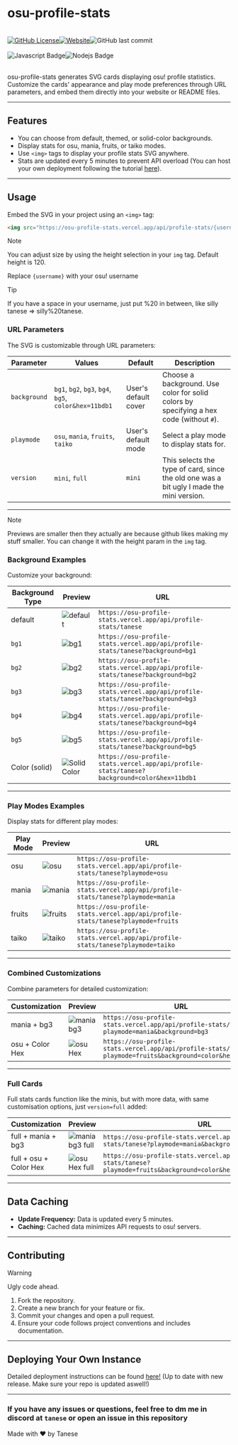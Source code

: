 # osu-profile-stats
<br>
<div style="display: flex;">
    <a href="https://github.com/Luis-Tanese/osu-profile-stats/blob/main/LICENSE"><img alt="GitHub License" src="https://img.shields.io/github/license/Luis-Tanese/osu-profile-stats"></a>
    <a href="https://osu-profile-stats.vercel.app"><img alt="Website" src="https://img.shields.io/website?url=https%3A%2F%2Fosu-profile-stats.vercel.app"></a>
    <img alt="GitHub last commit" src="https://img.shields.io/github/last-commit/Luis-Tanese/osu-profile-stats">
</div>
<br>
<div style="display: flex;">
    <img alt="Javascript Badge" src="https://img.shields.io/badge/-Javascript-F0DB4F?style=for-the-badge&labelColor=black&logo=javascript&logoColor=F0DB4F">
    <img alt="Nodejs Badge" src="https://img.shields.io/badge/-Nodejs-3C873A?style=for-the-badge&labelColor=black&logo=node.js&logoColor=3C873A">
</div>
<br>

osu-profile-stats generates SVG cards displaying osu! profile statistics. Customize the cards' appearance and play mode preferences through URL parameters, and embed them directly into your website or README files.

---

## Features
- You can choose from default, themed, or solid-color backgrounds.
- Display stats for osu, mania, fruits, or taiko modes.
- Use `<img>` tags to display your profile stats SVG anywhere.
- Stats are updated every 5 minutes to prevent API overload (You can host your own deployment following the tutorial [here](#deploying-your-own-instance)).

---

## Usage
Embed the SVG in your project using an `<img>` tag:

```html
<img src="https://osu-profile-stats.vercel.app/api/profile-stats/{username}" height="150" alt="osu stats">
```
> [!NOTE]
> You can adjust size by using the height selection in your `img` tag. Default height is 120.

Replace `{username}` with your osu! username
> [!TIP]
> If you have a space in your username, just put %20 in between, like silly tanese => silly%20tanese.

### URL Parameters
The SVG is customizable through URL parameters:

| Parameter     | Values                               | Default    | Description                                   |
|---------------|--------------------------------------|------------|-----------------------------------------------|
| `background` | `bg1`, `bg2`, `bg3`, `bg4`, `bg5`, `color&hex=11bdb1` | User's default cover | Choose a background. Use color for solid colors by specifying a hex code (without `#`). |
| `playmode` | `osu`, `mania`, `fruits`, `taiko` | User's default mode | Select a play mode to display stats for. |
| `version` | `mini`, `full` | `mini` | This selects the type of card, since the old one was a bit ugly I made the mini version. |


---

> [!NOTE]
> Previews are smaller then they actually are because github likes making my stuff smaller.
> You can change it with the height param in the `img` tag.

### Background Examples
Customize your background:

| Background Type | Preview                                                              | URL                                                                                      |
|-----------------|----------------------------------------------------------------------|------------------------------------------------------------------------------------------|
| default | <img src="https://osu-profile-stats.vercel.app/api/profile-stats/tanese" alt="default" > | `https://osu-profile-stats.vercel.app/api/profile-stats/tanese` |
| `bg1` | <img src="https://osu-profile-stats.vercel.app/api/profile-stats/tanese?background=bg1" alt="bg1" > | `https://osu-profile-stats.vercel.app/api/profile-stats/tanese?background=bg1` |
| `bg2` | <img src="https://osu-profile-stats.vercel.app/api/profile-stats/tanese?background=bg2" alt="bg2" > | `https://osu-profile-stats.vercel.app/api/profile-stats/tanese?background=bg2` |
| `bg3` | <img src="https://osu-profile-stats.vercel.app/api/profile-stats/tanese?background=bg3" alt="bg3" > | `https://osu-profile-stats.vercel.app/api/profile-stats/tanese?background=bg3` |
| `bg4` | <img src="https://osu-profile-stats.vercel.app/api/profile-stats/tanese?background=bg4" alt="bg4" > | `https://osu-profile-stats.vercel.app/api/profile-stats/tanese?background=bg4` |
| `bg5` | <img src="https://osu-profile-stats.vercel.app/api/profile-stats/tanese?background=bg5" alt="bg5" > | `https://osu-profile-stats.vercel.app/api/profile-stats/tanese?background=bg5` |
| Color (solid) | <img src="https://osu-profile-stats.vercel.app/api/profile-stats/tanese?background=color&hex=11bdb1" alt="Solid Color" > | `https://osu-profile-stats.vercel.app/api/profile-stats/tanese?background=color&hex=11bdb1` |

---

### Play Modes Examples
Display stats for different play modes:

| Play Mode | Preview                                                              | URL                                                                                       |
|-----------|----------------------------------------------------------------------|-------------------------------------------------------------------------------------------|
| osu       | <img src="https://osu-profile-stats.vercel.app/api/profile-stats/tanese?playmode=osu" alt="osu" > | `https://osu-profile-stats.vercel.app/api/profile-stats/tanese?playmode=osu`             |
| mania     | <img src="https://osu-profile-stats.vercel.app/api/profile-stats/tanese?playmode=mania" alt="mania" > | `https://osu-profile-stats.vercel.app/api/profile-stats/tanese?playmode=mania`           |
| fruits    | <img src="https://osu-profile-stats.vercel.app/api/profile-stats/tanese?playmode=fruits" alt="fruits" > | `https://osu-profile-stats.vercel.app/api/profile-stats/tanese?playmode=fruits`         |
| taiko     | <img src="https://osu-profile-stats.vercel.app/api/profile-stats/tanese?playmode=taiko" alt="taiko" > | `https://osu-profile-stats.vercel.app/api/profile-stats/tanese?playmode=taiko`           |

---

### Combined Customizations
Combine parameters for detailed customization:

| Customization       | Preview                                                              | URL                                                                                              |
|---------------------|----------------------------------------------------------------------|--------------------------------------------------------------------------------------------------|
| mania + bg3 | <img src="https://osu-profile-stats.vercel.app/api/profile-stats/tanese?playmode=mania&background=bg3" alt="mania bg3" > | `https://osu-profile-stats.vercel.app/api/profile-stats/tanese?playmode=mania&background=bg3` |
| osu + Color Hex | <img src="https://osu-profile-stats.vercel.app/api/profile-stats/tanese?playmode=osu&background=color&hex=11bdb1" alt="osu Hex" > | `https://osu-profile-stats.vercel.app/api/profile-stats/tanese?playmode=fruits&background=color&hex=11bdb1` |

---

### Full Cards
Full stats cards function like the minis, but with more data, with same customisation options, just `version=full` added:

| Customization       | Preview                                                              | URL                                                                                              |
|---------------------|----------------------------------------------------------------------|--------------------------------------------------------------------------------------------------|
| full + mania + bg3 | <img src="https://osu-profile-stats.vercel.app/api/profile-stats/tanese?playmode=mania&background=bg3&version=full" alt="mania bg3 full"> | `https://osu-profile-stats.vercel.app/api/profile-stats/tanese?playmode=mania&background=bg3&version=full` |
| full + osu + Color Hex | <img src="https://osu-profile-stats.vercel.app/api/profile-stats/tanese?playmode=osu&background=color&hex=11bdb1&version=full" alt="osu Hex full"> | `https://osu-profile-stats.vercel.app/api/profile-stats/tanese?playmode=fruits&background=color&hex=11bdb1&version=full` |

---

## Data Caching
- **Update Frequency:** Data is updated every 5 minutes.
- **Caching:** Cached data minimizes API requests to osu! servers.

---

## Contributing
> [!WARNING]
> Ugly code ahead.
1. Fork the repository.
2. Create a new branch for your feature or fix.
3. Commit your changes and open a pull request.
4. Ensure your code follows project conventions and includes documentation.

---

## Deploying Your Own Instance
Detailed deployment instructions can be found [here!](https://github.com/Luis-Tanese/osu-profile-stats/blob/main/DEPLOYMENT.md) (Up to date with new release. Make sure your repo is updated aswell!)

---

### If you have any issues or questions, feel free to dm me in discord at `tanese` or open an issue in this repository

Made with ♥ by Tanese
